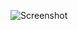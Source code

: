 ![Screenshot](https://raw.githubusercontent.com/Cryakl/Ultimate-RAT-Collection/refs/heads/main/Netsys/netsys8.0/Screenshot.png)
